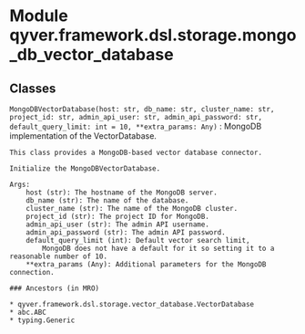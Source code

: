 Module qyver.framework.dsl.storage.mongo_db_vector_database
=================================================================

Classes
-------

`MongoDBVectorDatabase(host: str, db_name: str, cluster_name: str, project_id: str, admin_api_user: str, admin_api_password: str, default_query_limit: int = 10, **extra_params: Any)`
:   MongoDB implementation of the VectorDatabase.
    
    This class provides a MongoDB-based vector database connector.
    
    Initialize the MongoDBVectorDatabase.
    
    Args:
        host (str): The hostname of the MongoDB server.
        db_name (str): The name of the database.
        cluster_name (str): The name of the MongoDB cluster.
        project_id (str): The project ID for MongoDB.
        admin_api_user (str): The admin API username.
        admin_api_password (str): The admin API password.
        default_query_limit (int): Default vector search limit,
            MongoDB does not have a default for it so setting it to a reasonable number of 10.
        **extra_params (Any): Additional parameters for the MongoDB connection.

    ### Ancestors (in MRO)

    * qyver.framework.dsl.storage.vector_database.VectorDatabase
    * abc.ABC
    * typing.Generic
